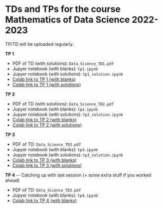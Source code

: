 # TDs and TPs for the course Mathematics of Data Science 2022-2023

TP/TD will be uploaded regularly.

**TP 1**
- PDF of TD (with solutions): `Data_Science_TD1.pdf`
- Jupyer notebook (with blanks): `tp1.ipynb`
- Jupyer notebook (with solutions): `tp1_solution.ipynb`
- [Colab link to TP 1 (with blanks)](https://colab.research.google.com/github/gjhuizing/tp_data_science/blob/main/tp1.ipynb)
- [Colab link to TP 1 (with solutions)](https://colab.research.google.com/github/gjhuizing/tp_data_science/blob/main/tp1_solution.ipynb)


**TP 2**
- PDF of TD (with solutions): `Data_Science_TD2.pdf`
- Jupyer notebook (with blanks): `tp2.ipynb`
- Jupyer notebook (with solutions): `tp2_solution.ipynb`
- [Colab link to TP 2 (with blanks)](https://colab.research.google.com/github/gjhuizing/tp_data_science/blob/main/tp2.ipynb)
- [Colab link to TP 2 (with solutions)](https://colab.research.google.com/github/gjhuizing/tp_data_science/blob/main/tp2_solution.ipynb)


**TP 3**
- PDF of TD: `Data_Science_TD3.pdf`
- Jupyer notebook (with blanks): `tp3.ipynb`
- Jupyer notebook (with solutions): `tp3_solution.ipynb`
- [Colab link to TP 3 (with blanks)](https://colab.research.google.com/github/gjhuizing/tp_data_science/blob/main/tp3.ipynb)
- [Colab link to TP 3 (with solutions)](https://colab.research.google.com/github/gjhuizing/tp_data_science/blob/main/tp3_solution.ipynb)

**TP 4** -- Catching up with last session (+ some extra stuff if you worked ahead)
- PDF of TD: `Data_Science_TD3.pdf`
- Jupyer notebook (with blanks): `tp4.ipynb`
- [Colab link to TP 4 (with blanks)](https://colab.research.google.com/github/gjhuizing/tp_data_science/blob/main/tp4.ipynb)

